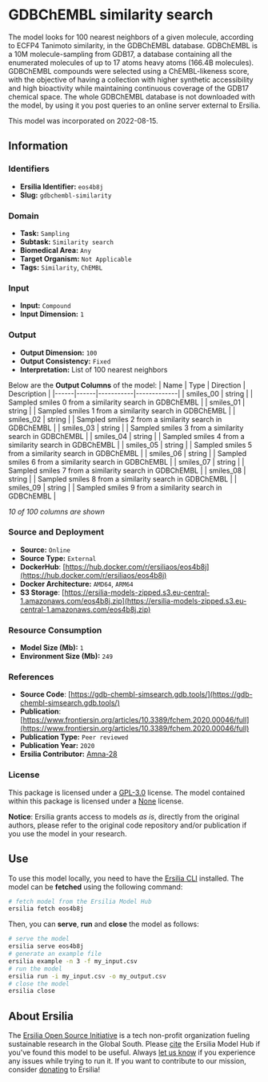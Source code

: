 # GDBChEMBL similarity search

The model looks for 100 nearest neighbors of a given molecule, according to ECFP4 Tanimoto similarity, in the GDBChEMBL database. GDBChEMBL is a 10M molecule-sampling from GDB17, a database containing all the enumerated molecules of up to 17 atoms heavy atoms (166.4B molecules). GDBChEMBL compounds were selected using a ChEMBL-likeness score, with the objective of having a collection with higher synthetic accessibility and high bioactivity while maintaining continuous coverage of the GDB17 chemical space. The whole GDBChEMBL database is not downloaded with the model, by using it you post queries to an online server external to Ersilia.

This model was incorporated on 2022-08-15.

## Information
### Identifiers
- **Ersilia Identifier:** `eos4b8j`
- **Slug:** `gdbchembl-similarity`

### Domain
- **Task:** `Sampling`
- **Subtask:** `Similarity search`
- **Biomedical Area:** `Any`
- **Target Organism:** `Not Applicable`
- **Tags:** `Similarity`, `ChEMBL`

### Input
- **Input:** `Compound`
- **Input Dimension:** `1`

### Output
- **Output Dimension:** `100`
- **Output Consistency:** `Fixed`
- **Interpretation:** List of 100 nearest neighbors

Below are the **Output Columns** of the model:
| Name | Type | Direction | Description |
|------|------|-----------|-------------|
| smiles_00 | string |  | Sampled smiles 0 from a similarity search in GDBChEMBL |
| smiles_01 | string |  | Sampled smiles 1 from a similarity search in GDBChEMBL |
| smiles_02 | string |  | Sampled smiles 2 from a similarity search in GDBChEMBL |
| smiles_03 | string |  | Sampled smiles 3 from a similarity search in GDBChEMBL |
| smiles_04 | string |  | Sampled smiles 4 from a similarity search in GDBChEMBL |
| smiles_05 | string |  | Sampled smiles 5 from a similarity search in GDBChEMBL |
| smiles_06 | string |  | Sampled smiles 6 from a similarity search in GDBChEMBL |
| smiles_07 | string |  | Sampled smiles 7 from a similarity search in GDBChEMBL |
| smiles_08 | string |  | Sampled smiles 8 from a similarity search in GDBChEMBL |
| smiles_09 | string |  | Sampled smiles 9 from a similarity search in GDBChEMBL |

_10 of 100 columns are shown_
### Source and Deployment
- **Source:** `Online`
- **Source Type:** `External`
- **DockerHub**: [https://hub.docker.com/r/ersiliaos/eos4b8j](https://hub.docker.com/r/ersiliaos/eos4b8j)
- **Docker Architecture:** `AMD64`, `ARM64`
- **S3 Storage**: [https://ersilia-models-zipped.s3.eu-central-1.amazonaws.com/eos4b8j.zip](https://ersilia-models-zipped.s3.eu-central-1.amazonaws.com/eos4b8j.zip)

### Resource Consumption
- **Model Size (Mb):** `1`
- **Environment Size (Mb):** `249`


### References
- **Source Code**: [https://gdb-chembl-simsearch.gdb.tools/](https://gdb-chembl-simsearch.gdb.tools/)
- **Publication**: [https://www.frontiersin.org/articles/10.3389/fchem.2020.00046/full](https://www.frontiersin.org/articles/10.3389/fchem.2020.00046/full)
- **Publication Type:** `Peer reviewed`
- **Publication Year:** `2020`
- **Ersilia Contributor:** [Amna-28](https://github.com/Amna-28)

### License
This package is licensed under a [GPL-3.0](https://github.com/ersilia-os/ersilia/blob/master/LICENSE) license. The model contained within this package is licensed under a [None](LICENSE) license.

**Notice**: Ersilia grants access to models _as is_, directly from the original authors, please refer to the original code repository and/or publication if you use the model in your research.


## Use
To use this model locally, you need to have the [Ersilia CLI](https://github.com/ersilia-os/ersilia) installed.
The model can be **fetched** using the following command:
```bash
# fetch model from the Ersilia Model Hub
ersilia fetch eos4b8j
```
Then, you can **serve**, **run** and **close** the model as follows:
```bash
# serve the model
ersilia serve eos4b8j
# generate an example file
ersilia example -n 3 -f my_input.csv
# run the model
ersilia run -i my_input.csv -o my_output.csv
# close the model
ersilia close
```

## About Ersilia
The [Ersilia Open Source Initiative](https://ersilia.io) is a tech non-profit organization fueling sustainable research in the Global South.
Please [cite](https://github.com/ersilia-os/ersilia/blob/master/CITATION.cff) the Ersilia Model Hub if you've found this model to be useful. Always [let us know](https://github.com/ersilia-os/ersilia/issues) if you experience any issues while trying to run it.
If you want to contribute to our mission, consider [donating](https://www.ersilia.io/donate) to Ersilia!
